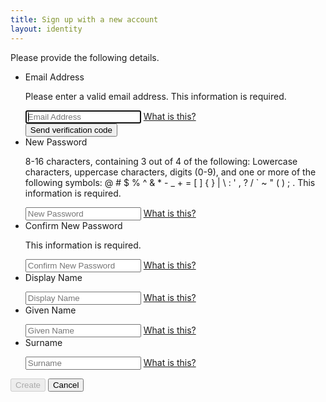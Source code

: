 ```yaml
---
title: Sign up with a new account
layout: identity
---
```

<div id="api" data-name="SelfAssured">
	<div class="intro">
		<p>Please provide the following details.</p>
	</div>
	<div id="attributeVerification" role="form">
		<div class="error pageLevel" id="passwordEntryMismatch" style="display: none;" aria-hidden="true">The password entry fields do not match. Please enter the same password in both fields and try again.</div>
		<div class="error pageLevel" id="requiredFieldMissing" style="display: none;" aria-hidden="true">A required field is missing. Please fill out all required fields and try again.</div>
		<div class="error pageLevel" id="fieldIncorrect" style="display: none;" aria-hidden="true">One or more fields are filled out incorrectly. Please check your entries and try again.</div>
		<div class="error pageLevel" id="claimVerificationServerError" style="display: none;" aria-hidden="true"></div>
		<div class="attr" id="attributeList">
			<ul>
				<li>
					<div class="attrEntry validate">
					<div>
						<div class="verificationInfoText" id="email_intro" style="display: inline;" aria-hidden="false" role="alert" aria-live="polite"></div>
						<div class="verificationInfoText" id="email_info" style="display:none" aria-hidden="true"></div>
						<div class="verificationSuccessText" id="email_success" style="display:none" aria-hidden="true"></div>
						<div class="verificationErrorText error" id="email_fail_retry" style="display:none" aria-hidden="true">That code is incorrect. Please try again.</div>
						<div class="verificationErrorText error" id="email_fail_no_retry" style="display:none" aria-hidden="true">You've made too many incorrect attempts. Please try again later.</div>
						<div class="verificationErrorText error" id="email_fail_throttled" style="display:none" aria-hidden="true">There have been too many requests to verify this email address. Please wait a while, then try again.</div>
						<div class="verificationErrorText error" id="email_fail_server" style="display:none" aria-hidden="true">We are having trouble verifying your email address. Please try again later.</div>
						<div class="verificationErrorText error" id="email_incorrect_format" style="display:none" aria-hidden="true"></div>
					</div>
					<label for="email">Email Address</label>
					<div class="error itemLevel show" aria-hidden="true">
						<p role="alert" aria-live="polite">Please enter a valid email address. This information is required.</p>
					</div>
					<input id="email" class="textInput" type="text" placeholder="Email Address" pattern="^[a-zA-Z0-9!#$%&amp;'+^_`{}~-]+(?:\.[a-zA-Z0-9!#$%&amp;'+^_`{}~-]+)*@(?:[a-zA-Z0-9](?:[a-zA-Z0-9-]*[a-zA-Z0-9])?\.)+[a-zA-Z0-9](?:[a-zA-Z0-9-]*[a-zA-Z0-9])?$" title="Please enter a valid email address." required="" aria-required="true" autofocus="">
					<a href="javascript:void(0)" data-help="Email address that can be used to contact you." class="helpLink tiny">What is this?</a>
					<div class="buttons verify" claim_id="email">
						<div id="email_ver_wait" class="working" aria-hidden="true" style="display: none;"></div>
							<label id="email_ver_input_label" for="email_ver_input" aria-hidden="true" style="display: none;">Verification code</label>
							<input id="email_ver_input" type="text" placeholder="Verification code" style="display:none" aria-hidden="true">
							<button id="email_ver_but_send" class="sendButton" type="button" style="display: inline;" aria-label="Send verification code" aria-hidden="false">Send verification code</button>
							<button id="email_ver_but_verify" class="verifyButton" type="button" style="display:none" aria-label="Verify code" aria-hidden="true">Verify code</button>
							<button id="email_ver_but_resend" class="sendButton" type="button" style="display:none" aria-label="Send new code" aria-hidden="true">Send new code</button>
							<button id="email_ver_but_edit" class="editButton" type="button" style="display:none" aria-label="Change e-mail" aria-hidden="true">Change e-mail</button>
							<button id="email_ver_but_default" class="defaultButton" type="button" style="display:none" aria-label="Default">Default</button>
						</div>
					</div>
				</li>
				<li>
					<div class="attrEntry">
						<label for="newPassword">New Password</label>
						<div class="error itemLevel" aria-hidden="true">
							<p role="alert" aria-live="polite">8-16 characters, containing 3 out of 4 of the following: Lowercase characters, uppercase characters, digits (0-9), and one or more of the following symbols: @ # $ % ^ &amp; * - _ + = [ ] { } | \ : ' , ? / ` ~ " ( ) ; . This information is required.</p>
						</div>
						<input id="newPassword" class="textInput" type="password" placeholder="New Password" pattern="^((?=.*[a-z])(?=.*[A-Z])(?=.*\d)|(?=.*[a-z])(?=.*[A-Z])(?=.*[^A-Za-z0-9])|(?=.*[a-z])(?=.*\d)(?=.*[^A-Za-z0-9])|(?=.*[A-Z])(?=.*\d)(?=.*[^A-Za-z0-9]))([A-Za-z\d@#$%^&amp;*\-_+=[\]{}|\\:',?/`~&quot;();!]|\.(?!@)){8,16}$" title="8-16 characters, containing 3 out of 4 of the following: Lowercase characters, uppercase characters, digits (0-9), and one or more of the following symbols: @ # $ % ^ &amp; * - _ + = [ ] { } | \ : ' , ? / ` ~ &quot; ( ) ; ." required="" aria-required="true">
						<a href="javascript:void(0)" data-help="Enter new password" class="helpLink tiny">What is this?</a>
					</div>
				</li>
				<li>
					<div class="attrEntry">
						<label for="reenterPassword">Confirm New Password</label>
						<div class="error itemLevel" aria-hidden="true">
							<p role="alert" aria-live="polite">  This information is required.</p>
						</div>
						<input id="reenterPassword" class="textInput" type="password" placeholder="Confirm New Password" pattern="^((?=.*[a-z])(?=.*[A-Z])(?=.*\d)|(?=.*[a-z])(?=.*[A-Z])(?=.*[^A-Za-z0-9])|(?=.*[a-z])(?=.*\d)(?=.*[^A-Za-z0-9])|(?=.*[A-Z])(?=.*\d)(?=.*[^A-Za-z0-9]))([A-Za-z\d@#$%^&amp;*\-_+=[\]{}|\\:',?/`~&quot;();!]|\.(?!@)){8,16}$" title=" " required="" aria-required="true">
						<a href="javascript:void(0)" data-help="Confirm new password" class="helpLink tiny">What is this?</a>
					</div>
				</li>
				<li>
					<div class="attrEntry">
						<label for="displayName">Display Name</label>
						<div class="error itemLevel" aria-hidden="true">
							<p role="alert" aria-live="polite"></p>
						</div>
						<input id="displayName" class="textInput" type="text" placeholder="Display Name">
						<a href="javascript:void(0)" data-help="Your display name." class="helpLink tiny">What is this?</a>
					</div>
				</li>
				<li>
					<div class="attrEntry">
						<label for="givenName">Given Name</label>
						<div class="error itemLevel" aria-hidden="true">
							<p role="alert" aria-live="polite"></p>
						</div>
						<input id="givenName" class="textInput" type="text" placeholder="Given Name">
						<a href="javascript:void(0)" data-help="Your given name (also known as first name)." class="helpLink tiny">What is this?</a>
					</div>
				</li>
				<li>
					<div class="attrEntry">
						<label for="surname">Surname</label>
						<div class="error itemLevel" aria-hidden="true">
							<p role="alert" aria-live="polite"></p>
						</div>
						<input id="surname" class="textInput" type="text" placeholder="Surname">
						<a href="javascript:void(0)" data-help="Your surname (also known as family name or last name)." class="helpLink tiny">What is this?</a>
					</div>
				</li>
			</ul>
		</div>
		<div class="buttons">
			<button id="continue" disabled="" aria-label="Create">Create</button>
			<button id="cancel" aria-label="Cancel" onclick="location.href='login'">Cancel</button>
		</div>
		<div class="verifying-modal">
			<div id="verifying_blurb"></div>
		</div>
	</div>
</div>